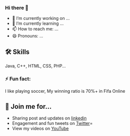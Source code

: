 ### Hi there 👋

<!--
**Afirestriker/Afirestriker** is a ✨ _special_ ✨ repository because its `README.md` (this file) appears on your GitHub profile.-->

- 🔭 I’m currently working on ...
- 🌱 I’m currently learning ...
- 📫 How to reach me: ...
- 😄 Pronouns: ...

## 🛠 Skills
Java, C++, HTML, CSS, PHP...


### ⚡️ Fun fact:
I like playing soccer, My winning ratio is 70%+ in Fifa Online


## 🔗 Join me for...
- Sharing post and updates on <a href="https://linkedin.com/in/ashish-agrawal-india">linkedin</a>
- Engagement and fun tweets on <a href="https://twitter.com/_afirestriker">Twitter</a>=
- View my videos on <a href="https://www.youtube.com/c/SpecialDays">YouTube</a>
